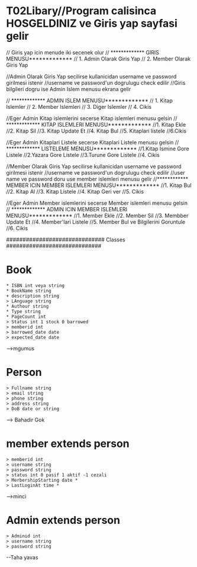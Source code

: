 # T02Libary//Program calisinca HOSGELDINIZ ve Giris yap sayfasi gelir
// Giris yap icin menude iki secenek olur
// ************* GIRIS MENUSU*************
//       1. Admin Olarak Giris Yap
//       2. Member Olarak Giris Yap


//Admin Olarak Giris Yap secilirse kullanicidan username ve password girilmesi istenir
//username ve password'un dogrulugu check edilir 
//Giris bilgileri dogru ise Admin Islem menusu ekrana gelir

// ************* ADMIN ISLEM MENUSU*************
//        1. Kitap Islemler
//        2. Member Islemleri 
//        3. Diger Islemler
//        4. Cikis


//Eger Admin Kitap islemlerini secerse Kitap islemleri menusu gelsin
// ************* KITAP ISLEMLERI MENUSU*************
//1. Kitap Ekle
//2. Kitap Sil
//3. Kitap Update Et
//4. Kitap Bul
//5. Kitaplari listele
//6.Cikis


//Eger Admin Kitaplari Listele secerse Kitaplari Listele menusu gelsin
// ************* LISTELEME MENUSU*************
//1.Kitap Ismine Gore Listele
//2.Yazara Gore Listele
//3.Turune Gore Listele
//4. Cikis

//Member Olarak Giris Yap secilirse kullanicidan username ve password girilmesi istenir
//username ve password'un dogrulugu check edilir 
//user name ve password doru use member islemleri menusu gelir
//************ MEMBER ICIN MEMBER ISLEMLERI MENUSU*************
//1. Kitap Bul
//2. Kitap Al
//3. Kitap Listele
//4. Kitap Geri ver
//5. Cikis

//Eger Admin Member islemlerini secerse Member islemleri menusu gelsin
// ************* ADMIN ICIN MEMBER ISLEMLERI MENUSU*************
//1. Member Ekle
//2. Member Sil
//3. Membber Update Et
//4. Member'lari Listele
//5. Member Bul ve Bilgilerini Goruntule
//6. Cikis



############################## Classes #############################
# Book
    * ISBN int veya string
    * BookName string
    + description string
    > LAnguage string
    * Authour string
    * Type string
    * PageCount int
    > Status int 1 stock 0 barrowed 
    > memberid int 
    > barrowed_date date
    > expected_date date
-->mgumus
   

# Person
    > Fullname string
    > email string
    > phone string
    > address string
    > DoB date or string
--> Bahadir Gok

# member extends person
    > memberid int
    > username string
    > password string
    > status int 0 pasif 1 aktif -1 cezali 
    > MerbershipStarting date *
    > LastLoginAt time *
-->minci
    
# Admin extends person
    > Adminid int
    > username string
    > password string
--Taha yavas

